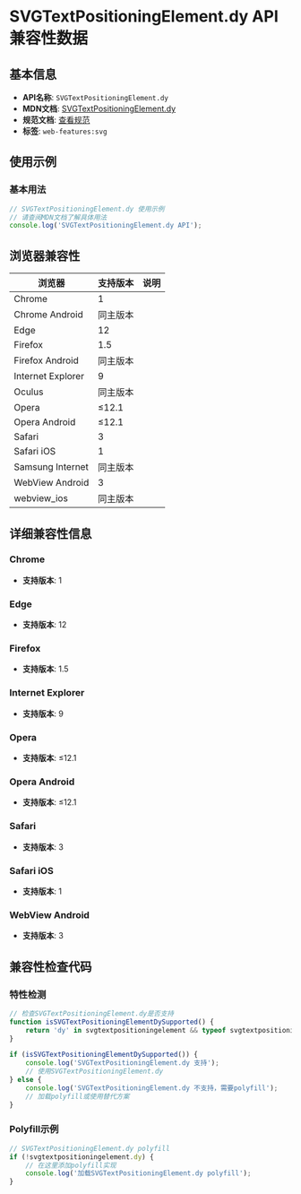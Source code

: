 # SVGTextPositioningElement.dy API 兼容性数据

## 基本信息

- **API名称**: `SVGTextPositioningElement.dy`
- **MDN文档**: [SVGTextPositioningElement.dy](https://developer.mozilla.org/docs/Web/API/SVGTextPositioningElement/dy)
- **规范文档**: [查看规范](https://svgwg.org/svg2-draft/text.html#__svg__SVGTextPositioningElement__dy)
- **标签**: `web-features:svg`

## 使用示例

### 基本用法

```javascript
// SVGTextPositioningElement.dy 使用示例
// 请查阅MDN文档了解具体用法
console.log('SVGTextPositioningElement.dy API');
```

## 浏览器兼容性

| 浏览器 | 支持版本 | 说明 |
|--------|----------|------|
| Chrome | 1 |  |
| Chrome Android | 同主版本 |  |
| Edge | 12 |  |
| Firefox | 1.5 |  |
| Firefox Android | 同主版本 |  |
| Internet Explorer | 9 |  |
| Oculus | 同主版本 |  |
| Opera | ≤12.1 |  |
| Opera Android | ≤12.1 |  |
| Safari | 3 |  |
| Safari iOS | 1 |  |
| Samsung Internet | 同主版本 |  |
| WebView Android | 3 |  |
| webview_ios | 同主版本 |  |

## 详细兼容性信息

### Chrome

- **支持版本**: 1

### Edge

- **支持版本**: 12

### Firefox

- **支持版本**: 1.5

### Internet Explorer

- **支持版本**: 9

### Opera

- **支持版本**: ≤12.1

### Opera Android

- **支持版本**: ≤12.1

### Safari

- **支持版本**: 3

### Safari iOS

- **支持版本**: 1

### WebView Android

- **支持版本**: 3

## 兼容性检查代码

### 特性检测

```javascript
// 检查SVGTextPositioningElement.dy是否支持
function isSVGTextPositioningElementDySupported() {
    return 'dy' in svgtextpositioningelement && typeof svgtextpositioningelement.dy === 'function';
}

if (isSVGTextPositioningElementDySupported()) {
    console.log('SVGTextPositioningElement.dy 支持');
    // 使用SVGTextPositioningElement.dy
} else {
    console.log('SVGTextPositioningElement.dy 不支持，需要polyfill');
    // 加载polyfill或使用替代方案
}
```

### Polyfill示例

```javascript
// SVGTextPositioningElement.dy polyfill
if (!svgtextpositioningelement.dy) {
    // 在这里添加polyfill实现
    console.log('加载SVGTextPositioningElement.dy polyfill');
}
```

